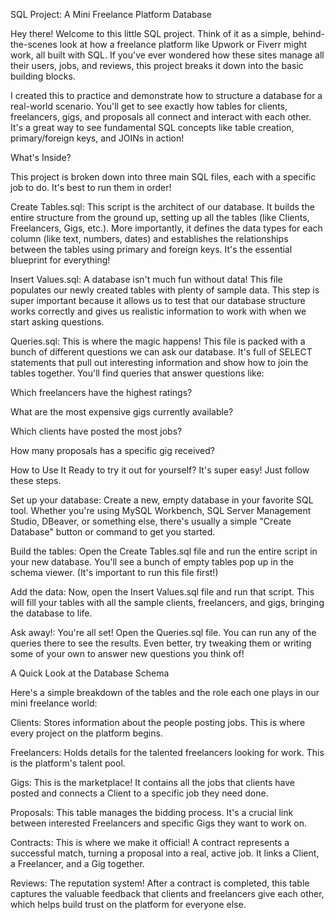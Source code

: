 SQL Project: A Mini Freelance Platform Database

Hey there! Welcome to this little SQL project. Think of it as a simple, behind-the-scenes look at how a freelance platform like Upwork or Fiverr might work, all built with SQL. If you've ever wondered how these sites manage all their users, jobs, and reviews, this project breaks it down into the basic building blocks.

I created this to practice and demonstrate how to structure a database for a real-world scenario. You'll get to see exactly how tables for clients, freelancers, gigs, and proposals all connect and interact with each other. It's a great way to see fundamental SQL concepts like table creation, primary/foreign keys, and JOINs in action!

What's Inside? 

This project is broken down into three main SQL files, each with a specific job to do. It's best to run them in order!

Create Tables.sql: This script is the architect of our database. It builds the entire structure from the ground up, setting up all the tables (like Clients, Freelancers, Gigs, etc.). More importantly, it defines the data types for each column (like text, numbers, dates) and establishes the relationships between the tables using primary and foreign keys. It's the essential blueprint for everything!

Insert Values.sql: A database isn't much fun without data! This file populates our newly created tables with plenty of sample data. This step is super important because it allows us to test that our database structure works correctly and gives us realistic information to work with when we start asking questions.

Queries.sql: This is where the magic happens! This file is packed with a bunch of different questions we can ask our database. It's full of SELECT statements that pull out interesting information and show how to join the tables together. You'll find queries that answer questions like:

Which freelancers have the highest ratings?

What are the most expensive gigs currently available?

Which clients have posted the most jobs?

How many proposals has a specific gig received?

How to Use It 
Ready to try it out for yourself? It's super easy! Just follow these steps.

Set up your database: Create a new, empty database in your favorite SQL tool. Whether you're using MySQL Workbench, SQL Server Management Studio, DBeaver, or something else, there's usually a simple "Create Database" button or command to get you started.

Build the tables: Open the Create Tables.sql file and run the entire script in your new database. You'll see a bunch of empty tables pop up in the schema viewer. (It's important to run this file first!)

Add the data: Now, open the Insert Values.sql file and run that script. This will fill your tables with all the sample clients, freelancers, and gigs, bringing the database to life.

Ask away!: You're all set! Open the Queries.sql file. You can run any of the queries there to see the results. Even better, try tweaking them or writing some of your own to answer new questions you think of!

A Quick Look at the Database Schema 

Here's a simple breakdown of the tables and the role each one plays in our mini freelance world:

Clients: Stores information about the people posting jobs. This is where every project on the platform begins.

Freelancers: Holds details for the talented freelancers looking for work. This is the platform's talent pool.

Gigs: This is the marketplace! It contains all the jobs that clients have posted and connects a Client to a specific job they need done.

Proposals: This table manages the bidding process. It's a crucial link between interested Freelancers and specific Gigs they want to work on.

Contracts: This is where we make it official! A contract represents a successful match, turning a proposal into a real, active job. It links a Client, a Freelancer, and a Gig together.

Reviews: The reputation system! After a contract is completed, this table captures the valuable feedback that clients and freelancers give each other, which helps build trust on the platform for everyone else.
